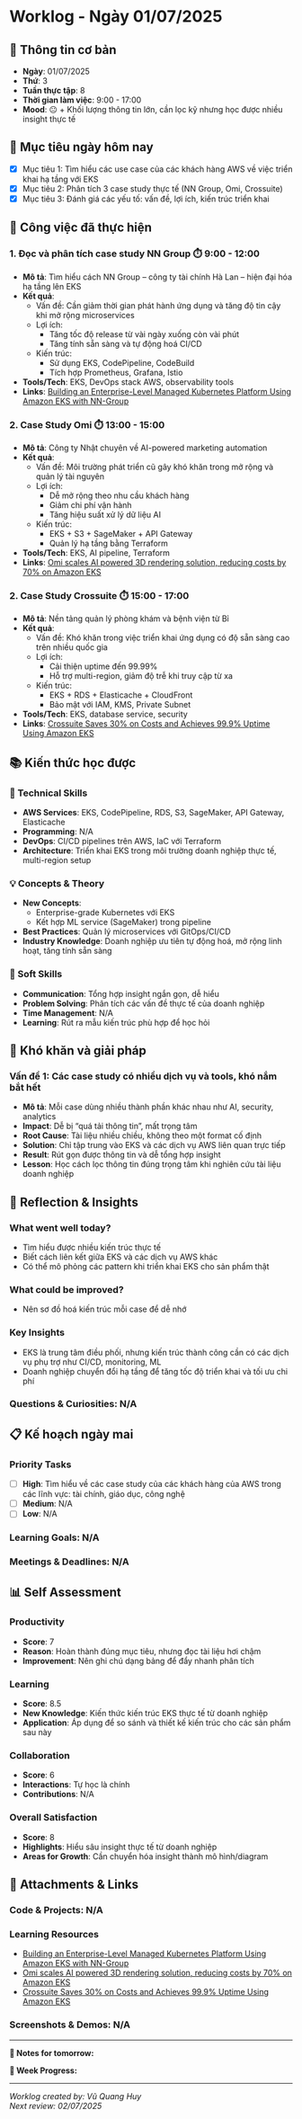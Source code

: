 # Worklog - Ngày 01/07/2025

## 📅 Thông tin cơ bản
- **Ngày**: 01/07/2025
- **Thứ**: 3
- **Tuần thực tập**: 8
- **Thời gian làm việc**: 9:00 - 17:00
- **Mood**: 😐 + Khối lượng thông tin lớn, cần lọc kỹ nhưng học được nhiều insight thực tế

## 🎯 Mục tiêu ngày hôm nay
- [x] Mục tiêu 1: Tìm hiểu các use case của các khách hàng AWS về việc triển khai hạ tầng với EKS
- [x] Mục tiêu 2: Phân tích 3 case study thực tế (NN Group, Omi, Crossuite)
- [x] Mục tiêu 3: Đánh giá các yếu tố: vấn đề, lợi ích, kiến trúc triển khai

## 💼 Công việc đã thực hiện

### 1. Đọc và phân tích case study NN Group ⏱️ 9:00 - 12:00
- **Mô tả**: Tìm hiểu cách NN Group – công ty tài chính Hà Lan – hiện đại hóa hạ tầng lên EKS
- **Kết quả**: 
  - Vấn đề: Cần giảm thời gian phát hành ứng dụng và tăng độ tin cậy khi mở rộng microservices
  - Lợi ích:
    - Tăng tốc độ release từ vài ngày xuống còn vài phút
    - Tăng tính sẵn sàng và tự động hoá CI/CD
  - Kiến trúc:
    - Sử dụng EKS, CodePipeline, CodeBuild
    - Tích hợp Prometheus, Grafana, Istio
- **Tools/Tech**: EKS, DevOps stack AWS, observability tools
- **Links**: [Building an Enterprise-Level Managed Kubernetes Platform Using Amazon EKS with NN-Group](https://aws.amazon.com/fr/solutions/case-studies/nn-group-eks-case-study/?nc1=h_ls)

### 2. Case Study Omi ⏱️ 13:00 - 15:00
- **Mô tả**: Công ty Nhật chuyên về AI-powered marketing automation
- **Kết quả**: 
  - Vấn đề: Môi trường phát triển cũ gây khó khăn trong mở rộng và quản lý tài nguyên
  - Lợi ích:
    - Dễ mở rộng theo nhu cầu khách hàng
    - Giảm chi phí vận hành
    - Tăng hiệu suất xử lý dữ liệu AI
  - Kiến trúc:
    - EKS + S3 + SageMaker + API Gateway
    - Quản lý hạ tầng bằng Terraform
- **Tools/Tech**: EKS, AI pipeline, Terraform
- **Links**: [Omi scales AI powered 3D rendering solution, reducing costs by 70% on Amazon EKS](https://aws.amazon.com/vi/solutions/case-studies/omi-eks-case-study/)

### 2. Case Study Crossuite ⏱️ 15:00 - 17:00
- **Mô tả**: Nền tảng quản lý phòng khám và bệnh viện từ Bỉ
- **Kết quả**: 
  - Vấn đề: Khó khăn trong việc triển khai ứng dụng có độ sẵn sàng cao trên nhiều quốc gia
  - Lợi ích:
    - Cải thiện uptime đến 99.99%
    - Hỗ trợ multi-region, giảm độ trễ khi truy cập từ xa
  - Kiến trúc:
    - EKS + RDS + Elasticache + CloudFront
    - Bảo mật với IAM, KMS, Private Subnet
- **Tools/Tech**: EKS, database service, security
- **Links**: [Crossuite Saves 30% on Costs and Achieves 99.9% Uptime Using Amazon EKS](https://aws.amazon.com/vi/solutions/case-studies/crossuite-eks-case-study/)

## 📚 Kiến thức học được

### 🔧 Technical Skills
- **AWS Services**: EKS, CodePipeline, RDS, S3, SageMaker, API Gateway, Elasticache
- **Programming**: N/A
- **DevOps**: CI/CD pipelines trên AWS, IaC với Terraform
- **Architecture**: Triển khai EKS trong môi trường doanh nghiệp thực tế, multi-region setup

### 💡 Concepts & Theory
- **New Concepts**: 
  - Enterprise-grade Kubernetes với EKS
  - Kết hợp ML service (SageMaker) trong pipeline
- **Best Practices**: Quản lý microservices với GitOps/CI/CD
- **Industry Knowledge**: Doanh nghiệp ưu tiên tự động hoá, mở rộng linh hoạt, tăng tính sẵn sàng

### 🤝 Soft Skills
- **Communication**: Tổng hợp insight ngắn gọn, dễ hiểu
- **Problem Solving**: Phân tích các vấn đề thực tế của doanh nghiệp
- **Time Management**: N/A
- **Learning**: Rút ra mẫu kiến trúc phù hợp để học hỏi

## 🚧 Khó khăn và giải pháp

### Vấn đề 1: Các case study có nhiều dịch vụ và tools, khó nắm bắt hết
- **Mô tả**: Mỗi case dùng nhiều thành phần khác nhau như AI, security, analytics
- **Impact**: Dễ bị “quá tải thông tin”, mất trọng tâm
- **Root Cause**: Tài liệu nhiều chiều, không theo một format cố định
- **Solution**: Chỉ tập trung vào EKS và các dịch vụ AWS liên quan trực tiếp
- **Result**: Rút gọn được thông tin và dễ tổng hợp insight
- **Lesson**: Học cách lọc thông tin đúng trọng tâm khi nghiên cứu tài liệu doanh nghiệp

## 💭 Reflection & Insights

### What went well today?
  - Tìm hiểu được nhiều kiến trúc thực tế
  - Biết cách liên kết giữa EKS và các dịch vụ AWS khác
  - Có thể mô phỏng các pattern khi triển khai EKS cho sản phẩm thật

### What could be improved?
  - Nên sơ đồ hoá kiến trúc mỗi case để dễ nhớ

### Key Insights
  - EKS là trung tâm điều phối, nhưng kiến trúc thành công cần có các dịch vụ phụ trợ như CI/CD, monitoring, ML
  - Doanh nghiệp chuyển đổi hạ tầng để tăng tốc độ triển khai và tối ưu chi phí

### Questions & Curiosities: N/A

## 📋 Kế hoạch ngày mai

### Priority Tasks
- [ ] **High**: Tìm hiểu về các case study của các khách hàng của AWS trong các lĩnh vực: tài chính, giáo dục, công nghệ
- [ ] **Medium**: N/A
- [ ] **Low**: N/A

### Learning Goals: N/A

### Meetings & Deadlines: N/A

## 📊 Self Assessment

### Productivity
- **Score**: 7
- **Reason**: Hoàn thành đúng mục tiêu, nhưng đọc tài liệu hơi chậm
- **Improvement**: Nên ghi chú dạng bảng để đẩy nhanh phân tích

### Learning
- **Score**: 8.5
- **New Knowledge**: Kiến thức kiến trúc EKS thực tế từ doanh nghiệp
- **Application**: Áp dụng để so sánh và thiết kế kiến trúc cho các sản phẩm sau này

### Collaboration
- **Score**: 6
- **Interactions**: Tự học là chính
- **Contributions**: N/A

### Overall Satisfaction
- **Score**: 8
- **Highlights**: Hiểu sâu insight thực tế từ doanh nghiệp
- **Areas for Growth**: Cần chuyển hóa insight thành mô hình/diagram

## 📎 Attachments & Links

### Code & Projects: N/A

### Learning Resources
  - [Building an Enterprise-Level Managed Kubernetes Platform Using Amazon EKS with NN-Group](https://aws.amazon.com/fr/solutions/case-studies/nn-group-eks-case-study/?nc1=h_ls)
  - [Omi scales AI powered 3D rendering solution, reducing costs by 70% on Amazon EKS](https://aws.amazon.com/vi/solutions/case-studies/omi-eks-case-study/)
  - [Crossuite Saves 30% on Costs and Achieves 99.9% Uptime Using Amazon EKS](https://aws.amazon.com/vi/solutions/case-studies/crossuite-eks-case-study/)

### Screenshots & Demos: N/A
---

**📝 Notes for tomorrow:**

**🎯 Week Progress:**


---
*Worklog created by: Vũ Quang Huy*  
*Next review: 02/07/2025*
